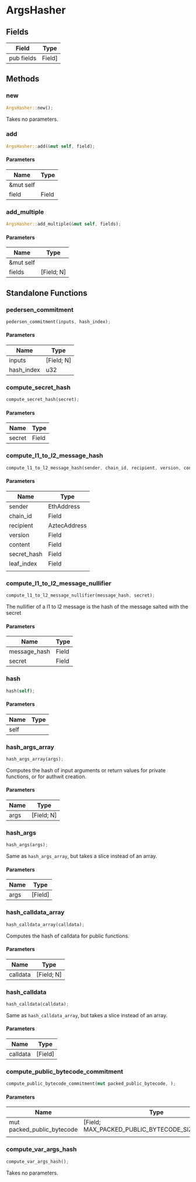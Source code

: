 # ArgsHasher

## Fields
| Field | Type |
| --- | --- |
| pub fields | Field] |

## Methods

### new

```rust
ArgsHasher::new();
```

Takes no parameters.

### add

```rust
ArgsHasher::add(&mut self, field);
```

#### Parameters
| Name | Type |
| --- | --- |
| &mut self |  |
| field | Field |

### add_multiple

```rust
ArgsHasher::add_multiple(&mut self, fields);
```

#### Parameters
| Name | Type |
| --- | --- |
| &mut self |  |
| fields | [Field; N] |

## Standalone Functions

### pedersen_commitment

```rust
pedersen_commitment(inputs, hash_index);
```

#### Parameters
| Name | Type |
| --- | --- |
| inputs | [Field; N] |
| hash_index | u32 |

### compute_secret_hash

```rust
compute_secret_hash(secret);
```

#### Parameters
| Name | Type |
| --- | --- |
| secret | Field |

### compute_l1_to_l2_message_hash

```rust
compute_l1_to_l2_message_hash(sender, chain_id, recipient, version, content, secret_hash, leaf_index, );
```

#### Parameters
| Name | Type |
| --- | --- |
| sender | EthAddress |
| chain_id | Field |
| recipient | AztecAddress |
| version | Field |
| content | Field |
| secret_hash | Field |
| leaf_index | Field |
|  |  |

### compute_l1_to_l2_message_nullifier

```rust
compute_l1_to_l2_message_nullifier(message_hash, secret);
```

The nullifier of a l1 to l2 message is the hash of the message salted with the secret

#### Parameters
| Name | Type |
| --- | --- |
| message_hash | Field |
| secret | Field |

### hash

```rust
hash(self);
```

#### Parameters
| Name | Type |
| --- | --- |
| self |  |

### hash_args_array

```rust
hash_args_array(args);
```

Computes the hash of input arguments or return values for private functions, or for authwit creation.

#### Parameters
| Name | Type |
| --- | --- |
| args | [Field; N] |

### hash_args

```rust
hash_args(args);
```

Same as `hash_args_array`, but takes a slice instead of an array.

#### Parameters
| Name | Type |
| --- | --- |
| args | [Field] |

### hash_calldata_array

```rust
hash_calldata_array(calldata);
```

Computes the hash of calldata for public functions.

#### Parameters
| Name | Type |
| --- | --- |
| calldata | [Field; N] |

### hash_calldata

```rust
hash_calldata(calldata);
```

Same as `hash_calldata_array`, but takes a slice instead of an array.

#### Parameters
| Name | Type |
| --- | --- |
| calldata | [Field] |

### compute_public_bytecode_commitment

```rust
compute_public_bytecode_commitment(mut packed_public_bytecode, );
```

#### Parameters
| Name | Type |
| --- | --- |
| mut packed_public_bytecode | [Field; MAX_PACKED_PUBLIC_BYTECODE_SIZE_IN_FIELDS] |
|  |  |

### compute_var_args_hash

```rust
compute_var_args_hash();
```

Takes no parameters.

